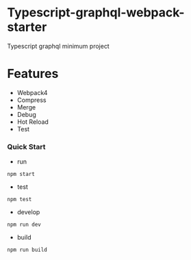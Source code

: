 # Typescript-graphql-webpack-starter

Typescript graphql minimum project

# Features
+ Webpack4
+ Compress
+ Merge
+ Debug
+ Hot Reload
+ Test

### Quick Start

* run

```shell
npm start
```

* test

```shell
npm test
```

* develop

```shell
npm run dev
```

* build

```shell
npm run build
```
